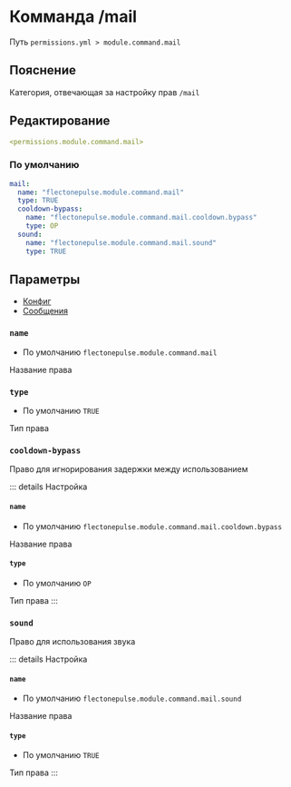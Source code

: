 # Комманда /mail
Путь `permissions.yml > module.command.mail`

## Пояснение
Категория, отвечающая за настройку прав `/mail`

## Редактирование
```yaml
<permissions.module.command.mail>
```

### По умолчанию
```yaml
mail:
  name: "flectonepulse.module.command.mail"
  type: TRUE
  cooldown-bypass:
    name: "flectonepulse.module.command.mail.cooldown.bypass"
    type: OP
  sound:
    name: "flectonepulse.module.command.mail.sound"
    type: TRUE
```

## Параметры

- [Конфиг](/ru/config/module/command/mail/)
- [Сообщения](/ru/messages/ru_ru/module/command/mail/)

### `name`
- По умолчанию `flectonepulse.module.command.mail`

Название права

### `type`
- По умолчанию `TRUE`

Тип права

### `cooldown-bypass`

Право для игнорирования задержки между использованием

::: details Настройка
#### `name`
- По умолчанию `flectonepulse.module.command.mail.cooldown.bypass`

Название права

#### `type`
- По умолчанию `OP`

Тип права
:::

### `sound`

Право для использования звука

::: details Настройка
#### `name`
- По умолчанию `flectonepulse.module.command.mail.sound`

Название права

#### `type`
- По умолчанию `TRUE`

Тип права
:::

<!--@include: @/ru/parts/permission.md-->

